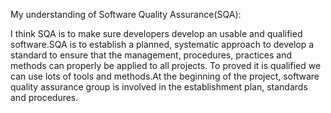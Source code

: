 My understanding of Software Quality Assurance(SQA):

I think SQA is to make sure developers develop an usable and qualified software.SQA  is to establish a planned, systematic
approach to develop a standard to ensure that the management, procedures, practices and methods can properly be applied to 
all projects. To proved it is qualified we can use lots of tools and methods.At the beginning of the project, software 
quality assurance group is involved in the establishment plan, standards and procedures.
